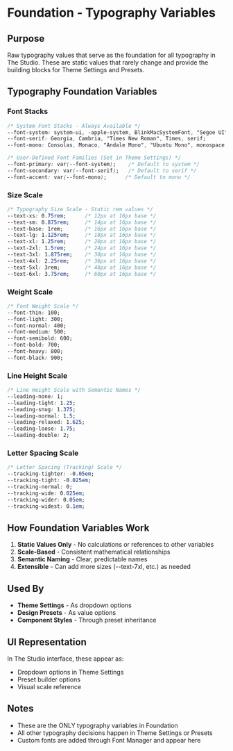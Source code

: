 # Foundation - Typography Variables

## Purpose
Raw typography values that serve as the foundation for all typography in The Studio. These are static values that rarely change and provide the building blocks for Theme Settings and Presets.

## Typography Foundation Variables

### Font Stacks
```css
/* System Font Stacks - Always Available */
--font-system: system-ui, -apple-system, BlinkMacSystemFont, "Segoe UI", sans-serif;
--font-serif: Georgia, Cambria, "Times New Roman", Times, serif;
--font-mono: Consolas, Monaco, "Andale Mono", "Ubuntu Mono", monospace;

/* User-Defined Font Families (Set in Theme Settings) */
--font-primary: var(--font-system);    /* Default to system */
--font-secondary: var(--font-serif);   /* Default to serif */
--font-accent: var(--font-mono);      /* Default to mono */
```

### Size Scale
```css
/* Typography Size Scale - Static rem values */
--text-xs: 0.75rem;      /* 12px at 16px base */
--text-sm: 0.875rem;     /* 14px at 16px base */
--text-base: 1rem;       /* 16px at 16px base */
--text-lg: 1.125rem;     /* 18px at 16px base */
--text-xl: 1.25rem;      /* 20px at 16px base */
--text-2xl: 1.5rem;      /* 24px at 16px base */
--text-3xl: 1.875rem;    /* 30px at 16px base */
--text-4xl: 2.25rem;     /* 36px at 16px base */
--text-5xl: 3rem;        /* 48px at 16px base */
--text-6xl: 3.75rem;     /* 60px at 16px base */
```

### Weight Scale
```css
/* Font Weight Scale */
--font-thin: 100;
--font-light: 300;
--font-normal: 400;
--font-medium: 500;
--font-semibold: 600;
--font-bold: 700;
--font-heavy: 800;
--font-black: 900;
```

### Line Height Scale
```css
/* Line Height Scale with Semantic Names */
--leading-none: 1;
--leading-tight: 1.25;
--leading-snug: 1.375;
--leading-normal: 1.5;
--leading-relaxed: 1.625;
--leading-loose: 1.75;
--leading-double: 2;
```

### Letter Spacing Scale
```css
/* Letter Spacing (Tracking) Scale */
--tracking-tighter: -0.05em;
--tracking-tight: -0.025em;
--tracking-normal: 0;
--tracking-wide: 0.025em;
--tracking-wider: 0.05em;
--tracking-widest: 0.1em;
```

## How Foundation Variables Work

1. **Static Values Only** - No calculations or references to other variables
2. **Scale-Based** - Consistent mathematical relationships
3. **Semantic Naming** - Clear, predictable names
4. **Extensible** - Can add more sizes (--text-7xl, etc.) as needed

## Used By
- **Theme Settings** - As dropdown options
- **Design Presets** - As value options
- **Component Styles** - Through preset inheritance

## UI Representation
In The Studio interface, these appear as:
- Dropdown options in Theme Settings
- Preset builder options
- Visual scale reference

## Notes
- These are the ONLY typography variables in Foundation
- All other typography decisions happen in Theme Settings or Presets
- Custom fonts are added through Font Manager and appear here
